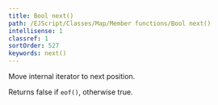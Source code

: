 ```yaml
---
title: Bool next()
path: /EJScript/Classes/Map/Member functions/Bool next()
intellisense: 1
classref: 1
sortOrder: 527
keywords: next()
---
```


Move internal iterator to next position.

Returns false if `eof()`, otherwise true.


